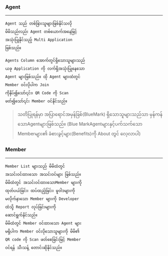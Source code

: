 ### Agent ###
------------

    Agent သည် တစ်ခြားသူများဖြစ်နိုင်သလို
    မိမိသည်လည်း Agent တစ်ယောက်အနေဖြင့်
    အသုံးပြုနိုင်သည့် Multi Application
    ဖြစ်သည်။

    Agents Column အောက်တွင်ရှိသောသူများသည်
    ယခု Application ကို လက်ရှိအသုံးပြုနေသော
    Agent များဖြစ်သည်။ ထို Agent များထံတွင်
    Member ဝင်လိုပါက Join
    ကိုနှိပ်၍သော်၎င်း၊ QR Code ကို Scan
    ဖတ်၍သော်၎င်း Member ဝင်နိုင်သည်။

> သတိပြုရန်မှာ အပြာရောင်အမှန်ခြစ်(BlueMark) ရှိသောသူများသည်သာ မှန်ကန်သောAgentများဖြစ်သည်။ (Blue MarkAgentများနှင့်ပက်သက်သော Memberများ၏ ခံစားခွင့်များ(Benefits)ကို About တွင် လေ့လာပါ)

### Member ###
------------

    Member List များသည် မိမိထံတွင်
    အသင်းဝင်ထားသော အသင်းဝင်များ ဖြစ်သည်။
    မိမိထံတွင် အသင်းဝင်ထားသောMember များကို
    ထုတ်ပယ်ခြင်း၊ ထပ်ထည့်ခြင်း၊ မူဝါဒများကို
    မလိုက်နာသော Member များကို Developer 
    ထံသို့ Report လုပ်ခြင်းများကို
    ဆောင်ရွက်နိုင်သည်။ 
    မိမိထံတွင် Member ဝင်ထားသော Agent များ
    မရှိပါက Member ဝင်လိုသောသူများကို မိမိ၏
    QR code ကို Scan ဖတ်စေခြင်းဖြင့် Member
    ဝင်ရန် သီးသန့် တောင်းဆိုနိုင်သည်။
